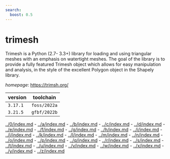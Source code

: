 ```yaml
---
search:
  boost: 0.5
---
```

# trimesh

Trimesh is a Python (2.7- 3.3+) library for loading and using triangular meshes with an emphasis on watertight meshes. The goal of the library is to provide a fully featured Trimesh object which allows for easy manipulation and analysis, in the style of the excellent Polygon object in the Shapely library.

*homepage*: <https://trimsh.org/>

version | toolchain
--------|----------
``3.17.1`` | ``foss/2022a``
``3.21.5`` | ``gfbf/2022b``

[../0/index.md](0) - [../a/index.md](a) - [../b/index.md](b) - [../c/index.md](c) - [../d/index.md](d) - [../e/index.md](e) - [../f/index.md](f) - [../g/index.md](g) - [../h/index.md](h) - [../i/index.md](i) - [../j/index.md](j) - [../k/index.md](k) - [../l/index.md](l) - [../m/index.md](m) - [../n/index.md](n) - [../o/index.md](o) - [../p/index.md](p) - [../q/index.md](q) - [../r/index.md](r) - [../s/index.md](s) - [../t/index.md](t) - [../u/index.md](u) - [../v/index.md](v) - [../w/index.md](w) - [../x/index.md](x) - [../y/index.md](y) - [../z/index.md](z)

